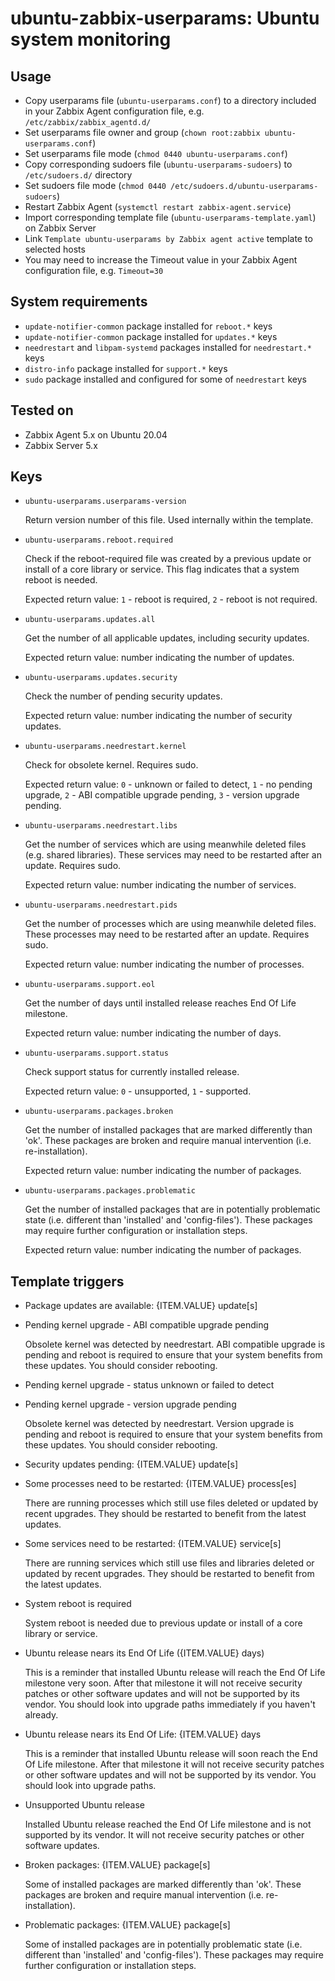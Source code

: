 # ubuntu-zabbix-userparams: Ubuntu system monitoring

## Usage

- Copy userparams file (```ubuntu-userparams.conf```) to a directory included in your Zabbix Agent configuration file, e.g. ```/etc/zabbix/zabbix_agentd.d/```
- Set userparams file owner and group (```chown root:zabbix ubuntu-userparams.conf```)
- Set userparams file mode (```chmod 0440 ubuntu-userparams.conf```)
- Copy corresponding sudoers file (```ubuntu-userparams-sudoers```) to ```/etc/sudoers.d/``` directory
- Set sudoers file mode (```chmod 0440 /etc/sudoers.d/ubuntu-userparams-sudoers```)
- Restart Zabbix Agent (```systemctl restart zabbix-agent.service```)
- Import corresponding template file (```ubuntu-userparams-template.yaml```) on Zabbix Server
- Link ```Template ubuntu-userparams by Zabbix agent active``` template to selected hosts
- You may need to increase the Timeout value in your Zabbix Agent configuration file, e.g. ```Timeout=30```

## System requirements

- ```update-notifier-common``` package installed for ```reboot.*``` keys
- ```update-notifier-common``` package installed for ```updates.*``` keys
- ```needrestart``` and ```libpam-systemd``` packages installed for ```needrestart.*``` keys
- ```distro-info``` package installed for ```support.*``` keys
- ```sudo``` package installed and configured for some of ```needrestart``` keys

## Tested on

- Zabbix Agent 5.x on Ubuntu 20.04
- Zabbix Server 5.x

## Keys

- ```ubuntu-userparams.userparams-version```

  Return version number of this file. Used internally within the template.

- ```ubuntu-userparams.reboot.required```

  Check if the reboot-required file was created by a previous update or install of a core library or service. This flag indicates that a system reboot is needed.

  Expected return value: ```1``` - reboot is required, ```2``` - reboot is not required.

- ```ubuntu-userparams.updates.all```

  Get the number of all applicable updates, including security updates.

  Expected return value: number indicating the number of updates.

- ```ubuntu-userparams.updates.security```

  Check the number of pending security updates.

  Expected return value: number indicating the number of security updates.

- ```ubuntu-userparams.needrestart.kernel```

  Check for obsolete kernel. Requires sudo.

  Expected return value: ```0``` - unknown or failed to detect, ```1``` - no pending upgrade, ```2``` - ABI compatible upgrade pending, ```3``` - version upgrade pending.

- ```ubuntu-userparams.needrestart.libs```

  Get the number of services which are using meanwhile deleted files (e.g. shared libraries). These services may need to be restarted after an update. Requires sudo.

  Expected return value: number indicating the number of services.

- ```ubuntu-userparams.needrestart.pids```

  Get the number of processes which are using meanwhile deleted files. These processes may need to be restarted after an update. Requires sudo.

  Expected return value: number indicating the number of processes.

- ```ubuntu-userparams.support.eol```

  Get the number of days until installed release reaches End Of Life milestone.

  Expected return value: number indicating the number of days.

- ```ubuntu-userparams.support.status```

  Check support status for currently installed release.

  Expected return value: ```0``` - unsupported, ```1``` - supported.

- ```ubuntu-userparams.packages.broken```

  Get the number of installed packages that are marked differently than 'ok'. These packages are broken and require manual intervention (i.e. re-installation).

  Expected return value: number indicating the number of packages.

- ```ubuntu-userparams.packages.problematic```

  Get the number of installed packages that are in potentially problematic state (i.e. different than 'installed' and 'config-files'). These packages may require further configuration or installation steps.

  Expected return value: number indicating the number of packages.

## Template triggers

- Package updates are available: {ITEM.VALUE} update[s]

- Pending kernel upgrade - ABI compatible upgrade pending

  Obsolete kernel was detected by needrestart. ABI compatible upgrade is pending and reboot is required to ensure that your system benefits from these updates. You should consider rebooting.

- Pending kernel upgrade - status unknown or failed to detect

- Pending kernel upgrade - version upgrade pending

  Obsolete kernel was detected by needrestart. Version upgrade is pending and reboot is required to ensure that your system benefits from these updates. You should consider rebooting.

- Security updates pending: {ITEM.VALUE} update[s]

- Some processes need to be restarted: {ITEM.VALUE} process[es]

  There are running processes which still use files deleted or updated by recent upgrades. They should be restarted to benefit from the latest updates.

- Some services need to be restarted: {ITEM.VALUE} service[s]

  There are running services which still use files and libraries deleted or updated by recent upgrades. They should be restarted to benefit from the latest updates.

- System reboot is required

  System reboot is needed due to previous update or install of a core library or service.

- Ubuntu release nears its End Of Life ({ITEM.VALUE} days)

  This is a reminder that installed Ubuntu release will reach the End Of Life milestone very soon. After that milestone it will not receive security patches or other software updates and will not be supported by its vendor. You should look into upgrade paths immediately if you haven't already.

- Ubuntu release nears its End Of Life: {ITEM.VALUE} days

  This is a reminder that installed Ubuntu release will soon reach the End Of Life milestone. After that milestone it will not receive security patches or other software updates and will not be supported by its vendor. You should look into upgrade paths.

- Unsupported Ubuntu release

  Installed Ubuntu release reached the End Of Life milestone and is not supported by its vendor. It will not receive security patches or other software updates.

- Broken packages: {ITEM.VALUE} package[s]

  Some of installed packages are marked differently than 'ok'. These packages are broken and require manual intervention (i.e. re-installation).

- Problematic packages: {ITEM.VALUE} package[s]

  Some of installed packages are in potentially problematic state (i.e. different than 'installed' and 'config-files'). These packages may require further configuration or installation steps.
